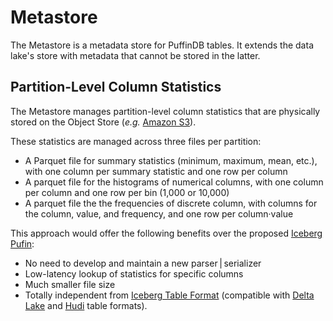 # Metastore

The Metastore is a metadata store for PuffinDB tables. It extends the data lake's store with metadata that cannot be stored in the latter.

## Partition-Level Column Statistics
The Metastore manages partition-level column statistics that are physically stored on the Object Store (*e.g.* [Amazon S3](https://aws.amazon.com/s3/)).

These statistics are managed across three files per partition:
- A Parquet file for summary statistics (minimum, maximum, mean, etc.), with one column per summary statistic and one row per column
- A parquet file for the histograms of numerical columns, with one column per column and one row per bin (1,000 or 10,000)
- A parquet file the the frequencies of discrete column, with columns for the column, value, and frequency, and one row per column·value

This approach would offer the following benefits over the proposed [Iceberg Pufin](https://iceberg.apache.org/puffin-spec/):
- No need to develop and maintain a new parser | serializer
- Low-latency lookup of statistics for specific columns
- Much smaller file size
- Totally independent from [Iceberg Table Format](https://iceberg.apache.org/spec/) (compatible with [Delta Lake](https://delta.io/) and [Hudi](https://hudi.apache.org/) table formats).
